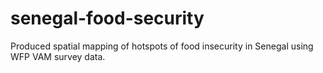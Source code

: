 # senegal-food-security
Produced spatial mapping of hotspots of food insecurity in Senegal using WFP VAM survey data. 
